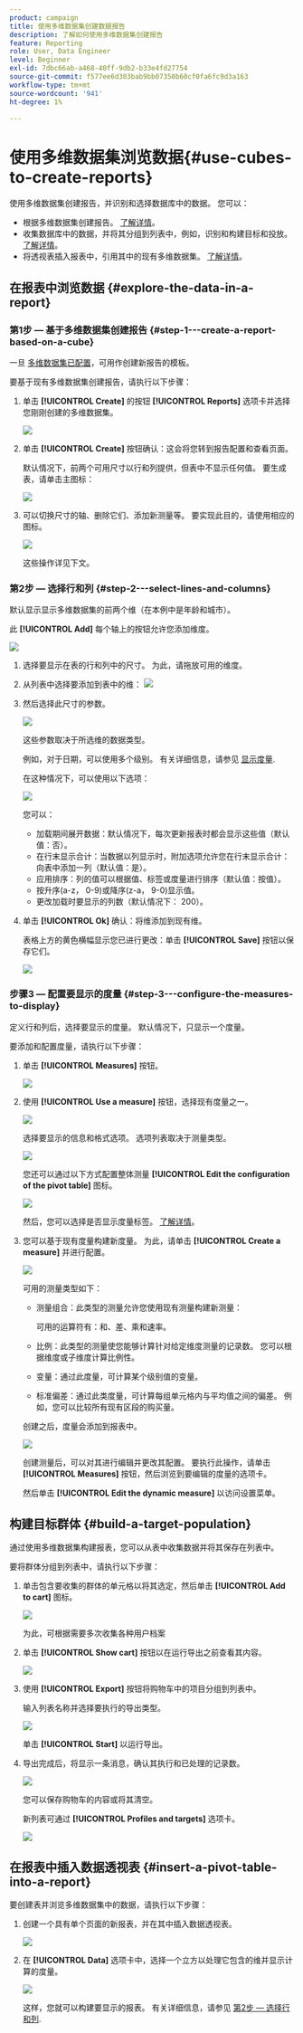 ```yaml
---
product: campaign
title: 使用多维数据集创建数据报告
description: 了解如何使用多维数据集创建报告
feature: Reporting
role: User, Data Engineer
level: Beginner
exl-id: 7dbc66ab-a468-40ff-9db2-b33e4fd27754
source-git-commit: f577ee6d303bab9bb07350b60cf0fa6fc9d3a163
workflow-type: tm+mt
source-wordcount: '941'
ht-degree: 1%

---
```


# 使用多维数据集浏览数据{#use-cubes-to-create-reports}

使用多维数据集创建报告，并识别和选择数据库中的数据。 您可以：

* 根据多维数据集创建报告。 [了解详情](#explore-the-data-in-a-report)。
* 收集数据库中的数据，并将其分组到列表中，例如，识别和构建目标和投放。 [了解详情](#build-a-target-population)。
* 将透视表插入报表中，引用其中的现有多维数据集。 [了解详情](#insert-a-pivot-table-into-a-report)。

## 在报表中浏览数据 {#explore-the-data-in-a-report}

### 第1步 — 基于多维数据集创建报告 {#step-1---create-a-report-based-on-a-cube}

一旦 [多维数据集已配置](cube-indicators.md)，可用作创建新报告的模板。

要基于现有多维数据集创建报告，请执行以下步骤：

1. 单击 **[!UICONTROL Create]** 的按钮 **[!UICONTROL Reports]** 选项卡并选择您刚刚创建的多维数据集。

   ![](assets/new-report-based-on-cube.png)

1. 单击 **[!UICONTROL Create]** 按钮确认：这会将您转到报告配置和查看页面。

   默认情况下，前两个可用尺寸以行和列提供，但表中不显示任何值。 要生成表，请单击主图标：

   ![](assets/cube-report-config.png)

1. 可以切换尺寸的轴、删除它们、添加新测量等。 要实现此目的，请使用相应的图标。

   ![](assets/cube-switch-axis.png)

   这些操作详见下文。

### 第2步 — 选择行和列 {#step-2---select-lines-and-columns}

默认显示显示多维数据集的前两个维（在本例中是年龄和城市）。

此 **[!UICONTROL Add]** 每个轴上的按钮允许您添加维度。

![](assets/cube-switch.png)

1. 选择要显示在表的行和列中的尺寸。 为此，请拖放可用的维度。
1. 从列表中选择要添加到表中的维：
   ![](assets/cube-select-dimension.png)

1. 然后选择此尺寸的参数。

   ![](assets/cube-dimension-param.png)

   这些参数取决于所选维的数据类型。

   例如，对于日期，可以使用多个级别。 有关详细信息，请参见 [显示度量](customize-cubes.md#display-measures).

   在这种情况下，可以使用以下选项：

   ![](assets/cube-config.png)

   您可以：

   * 加载期间展开数据：默认情况下，每次更新报表时都会显示这些值（默认值：否）。
   * 在行末显示合计：当数据以列显示时，附加选项允许您在行末显示合计：向表中添加一列（默认值：是）。
   * 应用排序：列的值可以根据值、标签或度量进行排序（默认值：按值）。
   * 按升序(a-z， 0-9)或降序(z-a， 9-0)显示值。
   * 更改加载时要显示的列数（默认情况下： 200）。

1. 单击 **[!UICONTROL Ok]** 确认：将维添加到现有维。

   表格上方的黄色横幅显示您已进行更改：单击 **[!UICONTROL Save]** 按钮以保存它们。

   ![](assets/cube-in-report.png)

### 步骤3 — 配置要显示的度量 {#step-3---configure-the-measures-to-display}

定义行和列后，选择要显示的度量。 默认情况下，只显示一个度量。

要添加和配置度量，请执行以下步骤：

1. 单击 **[!UICONTROL Measures]** 按钮。

   ![](assets/cube-measure-button.png)

1. 使用 **[!UICONTROL Use a measure]** 按钮，选择现有度量之一。

   ![](assets/cube-add-measure.png)

   选择要显示的信息和格式选项。 选项列表取决于测量类型。

   ![](assets/cube-measure-options.png)

   您还可以通过以下方式配置整体测量 **[!UICONTROL Edit the configuration of the pivot table]** 图标。

   ![](assets/cube-pivot-table-config.png)

   然后，您可以选择是否显示度量标签。 [了解详情](customize-cubes.md#configure-the-display)。

1. 您可以基于现有度量构建新度量。 为此，请单击 **[!UICONTROL Create a measure]** 并进行配置。

   ![](assets/cube-create-new-measure.png)

   可用的测量类型如下：

   * 测量组合：此类型的测量允许您使用现有测量构建新测量：

     可用的运算符有：和、差、乘和速率。

   * 比例：此类型的测量使您能够计算针对给定维度测量的记录数。 您可以根据维度或子维度计算比例性。
   * 变量：通过此度量，可计算某个级别值的变量。
   * 标准偏差：通过此类度量，可计算每组单元格内与平均值之间的偏差。 例如，您可以比较所有现有区段的购买量。

   创建之后，度量会添加到报表中。

   ![](assets/cube-display-new-measure.png)

   创建测量后，可以对其进行编辑并更改其配置。 要执行此操作，请单击 **[!UICONTROL Measures]** 按钮，然后浏览到要编辑的度量的选项卡。

   然后单击 **[!UICONTROL Edit the dynamic measure]** 以访问设置菜单。

## 构建目标群体 {#build-a-target-population}

通过使用多维数据集构建报表，您可以从表中收集数据并将其保存在列表中。

要将群体分组到列表中，请执行以下步骤：

1. 单击包含要收集的群体的单元格以将其选定，然后单击 **[!UICONTROL Add to cart]** 图标。

   ![](assets/cube-add-to-cart.png)

   为此，可根据需要多次收集各种用户档案

1. 单击 **[!UICONTROL Show cart]** 按钮以在运行导出之前查看其内容。

   ![](assets/cube-show-cart.png)

1. 使用 **[!UICONTROL Export]** 按钮将购物车中的项目分组到列表中。

   输入列表名称并选择要执行的导出类型。

   ![](assets/cube-export-report.png)

   单击 **[!UICONTROL Start]** 以运行导出。

1. 导出完成后，将显示一条消息，确认其执行和已处理的记录数。

   ![](assets/cube-export-confirm.png)

   您可以保存购物车的内容或将其清空。

   新列表可通过 **[!UICONTROL Profiles and targets]** 选项卡。

   ![](assets/cube-list-available.png)

## 在报表中插入数据透视表 {#insert-a-pivot-table-into-a-report}

要创建表并浏览多维数据集中的数据，请执行以下步骤：

1. 创建一个具有单个页面的新报表，并在其中插入数据透视表。

   ![](assets/cube-insert-in-report.png)

1. 在 **[!UICONTROL Data]** 选项卡中，选择一个立方以处理它包含的维并显示计算的度量。

   ![](assets/cube-selected-in-report.png)

   这样，您就可以构建要显示的报表。 有关详细信息，请参见 [第2步 — 选择行和列](#step-2---select-lines-and-columns).
